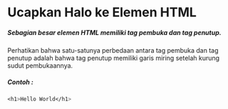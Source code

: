 # Ucapkan Halo ke Elemen HTML

##### Sebagian besar elemen HTML memiliki tag pembuka dan tag penutup.

Perhatikan bahwa satu-satunya perbedaan antara tag pembuka dan tag penutup adalah bahwa tag penutup memiliki garis miring setelah kurung sudut pembukaannya.

##### Contoh :

```css
<h1>Hello World</h1>
```



